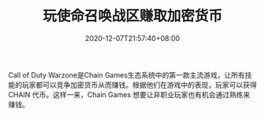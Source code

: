 ﻿---
title: "玩使命召唤战区赚取加密货币"
date: 2020-12-07T21:57:40+08:00
lastmod: 2020-12-07T16:45:40+08:00
draft: false
authors: ["Beatrice"]
description: "Call of Duty Warzone是Chain Games生态系统中的第一款主流游戏，让所有技能的玩家都可以竞争加密货币从而赚钱。根据他们在游戏中的表现，玩家可以获得 CHAIN 代币。这样一来，Chain Games 想要让非职业玩家也有机会通过熟练来赚钱。"
featuredImage: "earn-crypto-playing-call-of-duty-warzone.png"
tags: ["Virtual World","虚拟世界","Play to Earn"]
categories: ["news"]
news: ["虚拟世界"]
weight: 
lightgallery: true
pinned: false
recommend: false
recommend1: false
---

Call of Duty Warzone是Chain Games生态系统中的第一款主流游戏，让所有技能的玩家都可以竞争加密货币从而赚钱。根据他们在游戏中的表现，玩家可以获得 CHAIN 代币。这样一来，Chain Games 想要让非职业玩家也有机会通过熟练来赚钱。

<!--more-->

